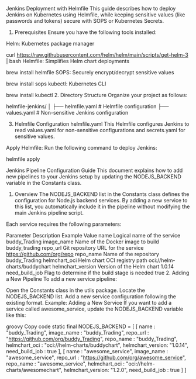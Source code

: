 Jenkins Deployment with Helmfile
This guide describes how to deploy Jenkins on Kubernetes using Helmfile, while keeping sensitive values (like passwords and tokens) secure with SOPS or Kubernetes Secrets.

1. Prerequisites
Ensure you have the following tools installed:

Helm: Kubernetes package manager

curl https://raw.githubusercontent.com/helm/helm/main/scripts/get-helm-3 | bash
Helmfile: Simplifies Helm chart deployments

brew install helmfile
SOPS: Securely encrypt/decrypt sensitive values

brew install sops
kubectl: Kubernetes CLI

brew install kubectl
2. Directory Structure
Organize your project as follows:

helmfile-jenkins/
│
├── helmfile.yaml         # Helmfile configuration
├── values.yaml           # Non-sensitive Jenkins configuration

3. Helmfile Configuration
helmfile.yaml
This Helmfile configures Jenkins to read values.yaml for non-sensitive configurations and secrets.yaml for sensitive values.

Apply Helmfile: Run the following command to deploy Jenkins:

helmfile apply


Jenkins Pipeline Configuration Guide
This document explains how to add new pipelines to your Jenkins setup by updating the NODEJS_BACKEND variable in the Constants class.

1. Overview
The NODEJS_BACKEND list in the Constants class defines the configuration for Node.js backend services. By adding a new service to this list, you automatically include it in the pipeline without modifying the main Jenkins pipeline script.

Each service requires the following parameters:

Parameter	Description	Example Value
name	Logical name of the service	buddy_Trading
image_name	Name of the Docker image to build	buddy_trading
repo_url	Git repository URL for the service	https://github.com/org/repo
repo_name	Name of the repository	buddy_Trading
helmchart_oci	Helm chart OCI registry path	oci://helm-charts/buddychart
helmchart_version	Version of the Helm chart	1.0.14
need_build_job	Flag to determine if the build stage is needed	true
2. Adding a New Pipeline
To add a new service pipeline:

Open the Constants class in the utils package.
Locate the NODEJS_BACKEND list.
Add a new service configuration following the existing format.
Example: Adding a New Service
If you want to add a service called awesome_service, update the NODEJS_BACKEND variable like this:

groovy
Copy code
static final NODEJS_BACKEND = [
    [
        name             : "buddy_Trading",
        image_name       : "buddy_Trading",
        repo_url         : "https://github.com/org/buddy_Trading",
        repo_name        : "buddy_Trading",
        helmchart_oci    : "oci://helm-charts/buddychart",
        helmchart_version: "1.0.14",
        need_build_job   : true
    ],
    [
        name             : "awesome_service",
        image_name       : "awesome_service",
        repo_url         : "https://github.com/org/awesome_service",
        repo_name        : "awesome_service",
        helmchart_oci    : "oci://helm-charts/awesomechart",
        helmchart_version: "1.2.0",
        need_build_job   : true
    ]
]

